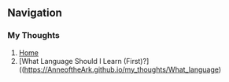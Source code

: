 ## Navigation

### My Thoughts

1. [Home](https://AnneoftheArk.github.io/)
2. [What Language Should I Learn (First)?]((https://AnneoftheArk.github.io/my_thoughts/What_language)
